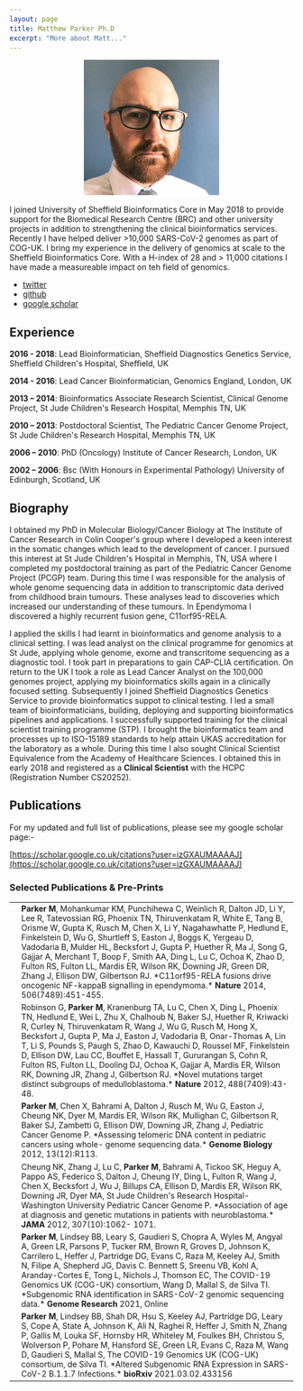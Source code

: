 ```yaml
---
layout: page
title: Matthew Parker Ph.D
excerpt: "More about Matt..."
---
```


<div style="text-align:center"><img src="/images/matt.jpg"></div>

I joined University of Sheffield Bioinformatics Core in May 2018 to provide support for the Biomedical Research Centre (BRC) 
and other university projects in addition to strengthening the clinical bioinformatics services. Recently I have helped deliver 
\>10,000 SARS-CoV-2 genomes as part of COG-UK. I bring my experience in the delivery of genomics at scale to the Sheffield
Bioinformatics Core. With a H-index of 28 and > 11,000 citations I have made a measureable impact on teh field of genomics.

- [twitter](https://twitter.com/bioinfomatt)
- [github](https://github.com/mattdmem)
- [google scholar](https://scholar.google.co.uk/citations?user=izGXAUMAAAAJ)

## Experience

__2016 - 2018__: Lead Bioinformatician, Sheffield Diagnostics Genetics Service, Sheffield Children's Hospital, Sheffield, UK

__2014 - 2016__: Lead Cancer Bioinformatician, Genomics England, London, UK

__2013 – 2014__: Bioinformatics Associate Research Scientist, Clinical Genome Project, St Jude Children's Research Hospital, Memphis TN, UK

__2010 – 2013__: Postdoctoral Scientist, The Pediatric Cancer Genome Project, St Jude Children's Research Hospital, Memphis TN, UK

__2006 – 2010__: PhD (Oncology) Institute of Cancer Research, London, UK

__2002 – 2006__: Bsc (With Honours in Experimental Pathology) University of Edinburgh, Scotland, UK

 
## Biography

I obtained my PhD in Molecular Biology/Cancer Biology at The Institute of Cancer Research in Colin Cooper's group where I developed a keen interest in the somatic changes which lead to the development of cancer. I pursued this interest at St Jude Children's Hospital in Memphis, TN, USA where I completed my postdoctoral training as part of the Pediatric Cancer Genome Project (PCGP) team. During this time I was responsible for the analysis of whole genome sequencing data in addition to transcriptomic data derived from childhood brain tumours. These analyses lead to discoveries which increased our understanding of these tumours. In Ependymoma I discovered a highly recurrent fusion gene, C11orf95-RELA.

I applied the skills I had learnt in bioinformatics and genome analysis to a clinical setting. I was lead analyst on the clinical programme for genomics at St Jude, applying whole genome, exome and transcritome sequencing as a diagnostic tool. I took part in preparations to gain CAP-CLIA certification. On return to the UK I took a role as Lead Cancer Analyst on the 100,000 genomes project, applying my bioinformatics skills again in a clinically focused setting. Subsequently I joined Sheffield Diagnostics Genetics Service to provide bioinformatics suppot to clinical testing. I led a small team of bioinformaticians, building, deploying and supporting bioinformatics pipelines and applications. I successfully supported training for the clinical scientist training programme (STP). I brought the bioinformatics team and processes up to ISO-15189 standards to help attain UKAS accreditation for the laboratory as a whole. During this time I also sought Clinical Scientist Equivalence from the Academy of Healthcare Sciences. I obtained this in early 2018 and registered as a __Clinical Scientist__ with the HCPC (Registration Number CS20252).

## Publications

For my updated and full list of publications, please see my google scholar page:-

[https://scholar.google.co.uk/citations?user=izGXAUMAAAAJ](https://scholar.google.co.uk/citations?user=izGXAUMAAAAJ)

### Selected Publications & Pre-Prints

<table cellspacing="5" cellpadding="5">
<tr>
<td><div class='altmetric-embed' data-badge-type='donut' data-doi="10.1038/nature13109"></div></td>
<td>
<strong>Parker M</strong>, Mohankumar KM, Punchihewa C, Weinlich R, Dalton JD, Li Y, Lee
R, Tatevossian RG, Phoenix TN, Thiruvenkatam R, White E, Tang B, Orisme
W, Gupta K, Rusch M, Chen X, Li Y, Nagahawhatte P, Hedlund E, Finkelstein
D, Wu G, Shurtleff S, Easton J, Boggs K, Yergeau D, Vadodaria B, Mulder
HL, Becksfort J, Gupta P, Huether R, Ma J, Song G, Gajjar A, Merchant T,
Boop F, Smith AA, Ding L, Lu C, Ochoa K, Zhao D, Fulton RS, Fulton LL,
Mardis ER, Wilson RK, Downing JR, Green DR, Zhang J, Ellison DW,
Gilbertson RJ. *C11orf95-RELA fusions drive oncogenic NF-kappaB
signalling in ependymoma.* <strong>Nature</strong> 2014, 506(7489):451-455.
</td>
</tr>

<tr>
<td><div class='altmetric-embed' data-badge-type='donut' data-doi="10.1038/nature11213"></div></td>
<td>
Robinson G, <strong>Parker M</strong>, Kranenburg TA, Lu C, Chen X, Ding L, Phoenix TN,
Hedlund E, Wei L, Zhu X, Chalhoub N, Baker SJ, Huether R, Kriwacki R,
Curley N, Thiruvenkatam R, Wang J, Wu G, Rusch M, Hong X, Becksfort J,
Gupta P, Ma J, Easton J, Vadodaria B, Onar-Thomas A, Lin T, Li S, Pounds
S, Paugh S, Zhao D, Kawauchi D, Roussel MF, Finkelstein D, Ellison DW,
Lau CC, Bouffet E, Hassall T, Gururangan S, Cohn R, Fulton RS, Fulton LL,
Dooling DJ, Ochoa K, Gajjar A, Mardis ER, Wilson RK, Downing JR, Zhang J,
Gilbertson RJ. *Novel mutations target distinct subgroups of
medulloblastoma.* <strong>Nature</strong> 2012, 488(7409):43-48.
</td>
</tr>

<tr>
<td><div class='altmetric-embed' data-badge-type='donut' data-doi="10.1186/gb-2012-13-12-r113"></div></td>
<td>
<strong>Parker M</strong>, Chen X, Bahrami A, Dalton J, Rusch M, Wu G, Easton J, Cheung
NK, Dyer M, Mardis ER, Wilson RK, Mullighan C, Gilbertson R, Baker SJ,
Zambetti G, Ellison DW, Downing JR, Zhang J, Pediatric Cancer Genome P.
*Assessing telomeric DNA content in pediatric cancers using whole-
genome sequencing data.* <strong>Genome Biology</strong> 2012, 13(12):R113.
</td>
</tr>

<tr>
<td><div class='altmetric-embed' data-badge-type='donut' data-doi="10.1001/jama.2012.228"></div></td>
<td>
Cheung NK, Zhang J, Lu C, <strong>Parker M</strong>, Bahrami A, Tickoo SK, Heguy A,
Pappo AS, Federico S, Dalton J, Cheung IY, Ding L, Fulton R, Wang J, Chen
X, Becksfort J, Wu J, Billups CA, Ellison D, Mardis ER, Wilson RK, Downing
JR, Dyer MA, St Jude Children&#39;s Research Hospital-Washington University
Pediatric Cancer Genome P. *Association of age at diagnosis and genetic
mutations in patients with neuroblastoma.* <strong>JAMA</strong> 2012, 307(10):1062-
1071.
</td>
</tr>

<tr>
<td><div class='altmetric-embed' data-badge-type='donut' data-doi="10.1101/gr.268110.120"></div></td>
<td>
<strong>Parker M</strong>, Lindsey BB, Leary S, Gaudieri S, Chopra A, Wyles M, Angyal A,
Green LR, Parsons P, Tucker RM, Brown R, Groves D, Johnson K, Carrilero L, Heffer J,
Partridge DG, Evans C, Raza M, Keeley AJ, Smith N, Filipe A, Shepherd JG, Davis C.
Bennett S, Sreenu VB, Kohl A, Aranday-Cortes E, Tong L, Nichols J, Thomson EC,
The COVID-19 Genomics UK (COG-UK) consortium, Wang D, Mallal S, de Silva TI. 
*Subgenomic RNA identification in SARS-CoV-2 genomic sequencing data.* <strong>Genome Research</strong> 2021, Online
</td>
</tr>

<tr>
<td><div class='altmetric-embed' data-badge-type='donut' data-doi="10.1101/2021.03.02.433156"></div></td>
<td>
<strong>Parker M</strong>, Lindsey BB, Shah DR, Hsu S, Keeley AJ, Partridge DG, 
Leary S, Cope A, State A, Johnson K, Ali N, Raghei R, Heffer J, Smith N, 
Zhang P, Gallis M, Louka SF, Hornsby HR, Whiteley M, Foulkes BH, Christou S,
Wolverson P, Pohare M, Hansford SE, Green LR, Evans C, Raza M, Wang D, 
Gaudieri S, Mallal S, The COVID-19 Genomics UK (COG-UK) consortium, de Silva TI.
*Altered Subgenomic RNA Expression in SARS-CoV-2 B.1.1.7 Infections.* <strong>bioRxiv</strong> 2021.03.02.433156 
</td>
</tr>

</table>



<script type='text/javascript' src='https://d1bxh8uas1mnw7.cloudfront.net/assets/embed.js'></script>
